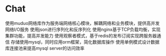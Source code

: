 # Chat
使用muduo网络库作为服务端网络核心模块，解耦网络和业务模块，提供高并发网络I/O服务
使用json进行序列化和反序列化
使用nginx基于TCP负载均衡，实现集群功能，提高并发能力
使用观察者模式，基于redis的发布订阅实现跨服务器通信
存储使用mysql，同时应用orm框架，简化数据库操作
使用单例模式设计数据库连接池来提高mysql server的访问效率
